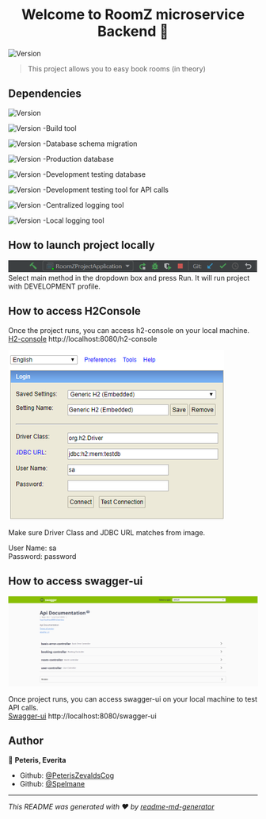 <h1 align="center">Welcome to RoomZ microservice Backend 👋</h1>
<p>
  <img alt="Version" src="https://img.shields.io/badge/version-v0.5:)-blue.svg?cacheSeconds=2592000" />
</p>

> This project allows you to easy book rooms (in theory)

## Dependencies
<p>
  <img alt="Version" src="https://img.shields.io/badge/SpringBoot-v2.3.1.RELEASE-blue.svg?cacheSeconds=2592000" />
  
</p>
<p>
  <img alt="Version" src="https://img.shields.io/badge/ApacheMaven-v3.6.3-blue.svg?cacheSeconds=2592000" />
-Build tool
</p> 
<p>
  <img alt="Version" src="https://img.shields.io/badge/Flyway-v6.5.1-blue.svg?cacheSeconds=2592000" />
-Database schema migration
</p> 
<p>
  <img alt="Version" src="https://img.shields.io/badge/Postgresql-v42.2.14-blue.svg?cacheSeconds=2592000" />
-Production database
</p> 
<p>
  <img alt="Version" src="https://img.shields.io/badge/h2database-v1.4.199-blue.svg?cacheSeconds=2592000" />
-Development testing database
</p> 
<p>
  <img alt="Version" src="https://img.shields.io/badge/Swagger-v2.9.2-blue.svg?cacheSeconds=2592000" />
-Development testing tool for API calls
</p> 
<p>
  <img alt="Version" src="https://img.shields.io/badge/ApacheKafka-v2.5.0-blue.svg?cacheSeconds=2592000" />
-Centralized logging tool
</p>
<p>
  <img alt="Version" src="https://img.shields.io/badge/log4j-v2.13.0-blue.svg?cacheSeconds=2592000" />
-Local logging tool
</p>

## How to launch project locally

![](images/mainmethod.bmp)<br />
Select main method in the dropdown box and press Run. It will run project with DEVELOPMENT profile.

## How to access H2Console

Once the project runs, you can access h2-console on your local machine. <br />
[H2-console](http://localhost:8080/h2-console) http://localhost:8080/h2-console

![](images/h2console.bmp)

Make sure Driver Class and JDBC URL matches from image.

User Name: sa <br />
Password: password

## How to access swagger-ui

![](images/swaggerui.bmp)

Once project runs, you can access swagger-ui on your local machine to test API calls. <br />
[Swagger-ui](http://localhost:8080/swagger-ui) http://localhost:8080/swagger-ui

## Author

👤 **Peteris, Everita**

* Github: [@PeterisZevaldsCog](https://github.com/PeterisZevaldsCog)
* Github: [@Spelmane](https://github.com/Spelmane)


***
_This README was generated with ❤️ by [readme-md-generator](https://github.com/kefranabg/readme-md-generator)_

